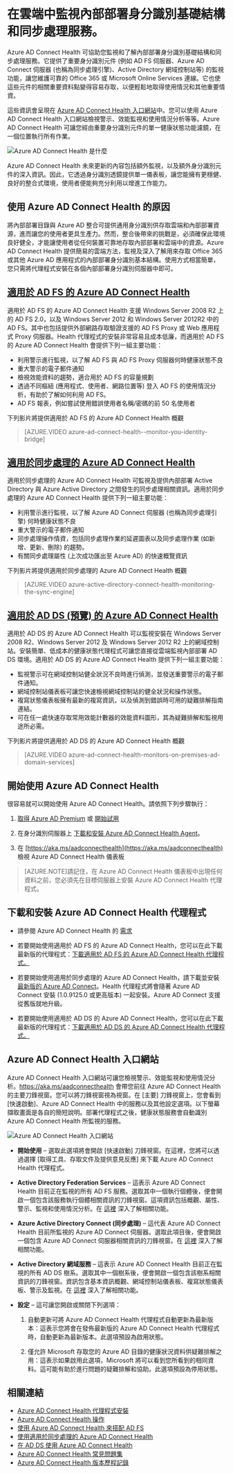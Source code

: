 <properties
	pageTitle="在雲端中監視內部部署身分識別基礎結構。"
	description="這是 Azure AD Connect Health 頁面，其中說明它的功能，以及您可能會使用它的原因。"
	services="active-directory"
	documentationCenter=""
	authors="karavar"
	manager="stevenpo"
	editor="karavar"/>

<tags
	ms.service="active-directory"
	ms.workload="identity"
	ms.tgt_pltfrm="na"
	ms.devlang="na"
	ms.topic="get-started-article"
	ms.date="07/14/2016"
	ms.author="vakarand"/>

# 在雲端中監視內部部署身分識別基礎結構和同步處理服務。

Azure AD Connect Health 可協助您監視和了解內部部署身分識別基礎結構和同步處理服務。它提供了重要身分識別元件 (例如 AD FS 伺服器、Azure AD Connect 伺服器 (也稱為同步處理引擎)、Active Directory 網域控制站等) 的監視功能，讓您維護可靠的 Office 365 或 Microsoft Online Services 連線。它也使這些元件的相關重要資料點變得容易存取，以便輕鬆地取得使用情況和其他重要情資。

這些資訊會呈現在 [Azure AD Connect Health 入口網站](https://aka.ms/aadconnecthealth)中。您可以使用 Azure AD Connect Health 入口網站檢視警示、效能監視和使用情況分析等等。Azure AD Connect Health 可讓您經由重要身分識別元件的單一健康狀態功能濾鏡，在一個位置執行所有作業。

![Azure AD Connect Health 是什麼](./media/active-directory-aadconnect-health/aadconnecthealth2.png)

Azure AD Connect Health 未來更新的內容包括額外監視，以及額外身分識別元件的深入資訊。因此，它透過身分識別透鏡提供單一儀表板，讓您能擁有更穩健、良好的整合式環境，使用者便能夠充分利用以增進工作能力。

<!-- <center>![What is Azure AD Connect Health](./media/active-directory-aadconnect-health/logo1.png)</center> -->

## 使用 Azure AD Connect Health 的原因

將內部部署目錄與 Azure AD 整合可提供通用身分識別供存取雲端和內部部署資源，進而讓您的使用者更具生產力。然而，整合後帶來的挑戰是，必須確保此環境良好健全，才能讓使用者從任何裝置可靠地存取內部部署和雲端中的資源。Azure AD Connect Health 提供簡易的雲端方法，監視及深入了解用來存取 Office 365 或其他 Azure AD 應用程式的內部部署身分識別基本結構。使用方式相當簡單，您只需將代理程式安裝在各個內部部署身分識別伺服器中即可。

## [適用於 AD FS 的 Azure AD Connect Health](active-directory-aadconnect-health-adfs.md)

適用於 AD FS 的 Azure AD Connect Health 支援 Windows Server 2008 R2 上的 AD FS 2.0，以及 Windows Server 2012 和 Windows Server 2012R2 中的 AD FS。其中也包括提供外部網路存取驗證支援的 AD FS Proxy 或 Web 應用程式 Proxy 伺服器。Health 代理程式的安裝非常容易且成本低廉，而適用於 AD FS 的 Azure AD Connect Health 會提供下列一組主要功能：

- 利用警示進行監視，以了解 AD FS 與 AD FS Proxy 伺服器何時健康狀態不良
- 重大警示的電子郵件通知
- 檢視效能資料的趨勢，適合用於 AD FS 的容量規劃
- 透過不同樞紐 (應用程式、使用者、網路位置等) 登入 AD FS 的使用情況分析，有助於了解如何利用 AD FS。
- AD FS 報表，例如嘗試使用錯誤使用者名稱/密碼的前 50 名使用者

下列影片將提供適用於 AD FS 的 Azure AD Connect Health 概觀

> [AZURE.VIDEO azure-ad-connect-health--monitor-you-identity-bridge]

## [適用於同步處理的 Azure AD Connect Health](active-directory-aadconnect-health-sync.md)

適用於同步處理的 Azure AD Connect Health 可監視及提供內部部署 Active Directory 與 Azure Active Directory 之間發生的同步處理相關資訊。適用於同步處理的 Azure AD Connect Health 提供下列一組主要功能：

- 利用警示進行監視，以了解 Azure AD Connect 伺服器 (也稱為同步處理引擎) 何時健康狀態不良
- 重大警示的電子郵件通知
- 同步處理操作情資，包括同步處理作業的延遲圖表以及同步處理作業 (如新增、更新、刪除) 的趨勢。
- 有關同步處理屬性 (上次成功匯出至 Azure AD) 的快速概覽資訊

下列影片將提供適用於同步處理的 Azure AD Connect Health 概觀

>[AZURE.VIDEO azure-active-directory-connect-health-monitoring-the-sync-engine]

## [適用於 AD DS (預覽) 的 Azure AD Connect Health](active-directory-aadconnect-health-adds.md)

適用於 AD DS 的 Azure AD Connect Health 可以監視安裝在 Windows Server 2008 R2、Windows Server 2012 及 Windows Server 2012 R2 上的網域控制站。安裝簡單、低成本的健康狀態代理程式可讓您直接從雲端監視內部部署 AD DS 環境。適用於 AD DS 的 Azure AD Connect Health 提供下列一組主要功能：

- 監視警示可在網域控制站健全狀況不良時進行偵測，並發送重要警示的電子郵件通知。
- 網域控制站儀表板可讓您快速檢視網域控制站的健全狀況和操作狀態。
- 複寫狀態儀表板擁有最新的複寫資訊，以及偵測到錯誤時可用的疑難排解指南連結。
- 可在任一處快速存取常用效能計數器的效能資料圖形，其為疑難排解和監視用途所必需。

下列影片將提供適用於 AD DS 的 Azure AD Connect Health 概觀

>[AZURE.VIDEO azure-ad-connect-health-monitors-on-premises-ad-domain-services]

## 開始使用 Azure AD Connect Health
很容易就可以開始使用 Azure AD Connect Health。請依照下列步驟執行：

1. [取得 Azure AD Premium](active-directory-get-started-premium.md) 或 [開始試用](https://azure.microsoft.com/trial/get-started-active-directory/)

2. 在身分識別伺服器上 [下載和安裝 Azure AD Connect Health Agent](#download-and-install-azure-ad-connect-health-agent)。

3. 在 [https://aka.ms/aadconnecthealth](https://aka.ms/aadconnecthealth) 檢視 Azure AD Connect Health 儀表板

>[AZURE.NOTE]請記住，在 Azure AD Connect Health 儀表板中出現任何資料之前，您必須先在目標伺服器上安裝 Azure AD Connect Health 代理程式。

## 下載和安裝 Azure AD Connect Health 代理程式

- 請參閱 Azure AD Connect Health 的 [需求](active-directory-aadconnect-health-agent-install.md#Requirements)

- 若要開始使用適用於 AD FS 的 Azure AD Connect Health，您可以在此下載最新版的代理程式：[下載適用於 AD FS 的 Azure AD Connect Health 代理程式。](http://go.microsoft.com/fwlink/?LinkID=518973) [](active-directory-aadconnect-health-agent-install.md#installing-the-azure-ad-connect-health-agent-for-ad-fs)

- 若要開始使用適用於同步處理的 Azure AD Connect Health，請下載並安裝 [最新版的 Azure AD Connect](http://go.microsoft.com/fwlink/?linkid=615771)。Health 代理程式將會隨著 Azure AD Connect 安裝 (1.0.9125.0 或更高版本) 一起安裝。Azure AD Connect 支援從舊版就地升級。

- 若要開始使用適用於 AD DS 的 Azure AD Connect Health，您可以在此下載最新版的代理程式：[下載適用於 AD DS 的 Azure AD Connect Health 代理程式。](http://go.microsoft.com/fwlink/?LinkID=820540) [](active-directory-aadconnect-health-agent-install.md#installing-the-azure-ad-connect-health-agent-for-ad-fs)

## Azure AD Connect Health 入口網站
Azure AD Connect Health 入口網站可讓您檢視警示、效能監視和使用情況分析。https://aka.ms/aadconnecthealth 會帶您前往 Azure AD Connect Health 的主要刀鋒視窗。您可以將刀鋒視窗視為視窗。在 [主要] 刀鋒視窗上，您會看到 [快速啟動]、Azure AD Connect Health 中的服務以及其他設定選項。以下螢幕擷取畫面是各自的簡短說明。部署代理程式之後，健康狀態服務會自動識別 Azure AD Connect Health 所監視的服務。

![Azure AD Connect Health 入口網站](./media/active-directory-aadconnect-health/portal4.png)

- **開始使用** – 選取此選項將會開啟 [快速啟動] 刀鋒視窗。在這裡，您將可以透過選擇 [取得工具、存取文件及提供意見反應] 來下載 Azure AD Connect Health 代理程式。

- **Active Directory Federation Services** – 這表示 Azure AD Connect Health 目前正在監視的所有 AD FS 服務。選取其中一個執行個體後，便會開啟一個包含該服務執行個體相關資訊的刀鋒視窗。這項資訊包括概觀、屬性、警示、監視和使用情況分析。在 [這裡](active-directory-aadconnect-health-adfs.md) 深入了解相關功能。

- **Azure Active Directory Connect (同步處理)** – 這代表 Azure AD Connect Health 目前所監視的 Azure AD Connect 伺服器。選取此項目後，便會開啟一個包含 Azure AD Connect 伺服器相關資訊的刀鋒視窗。在 [這裡](active-directory-aadconnect-health-sync.md) 深入了解相關功能。
 
- **Active Directory 網域服務** – 這表示 Azure AD Connect Health 目前正在監視的所有 AD DS 樹系。選取其中一個樹系後，便會開啟一個包含該樹系相關資訊的刀鋒視窗。資訊包含基本資訊概觀、網域控制站儀表板、複寫狀態儀表板、警示及監視。在 [這裡](active-directory-aadconnect-health-adds.md) 深入了解相關功能。

- **設定** – 這可讓您開啟或關閉下列選項：

	1. 自動更新可將 Azure AD Connect Health 代理程式自動更新為最新版本：這表示您將會在發佈最新版的 Azure AD Connect Health 代理程式時，自動更新為最新版本。此選項預設為啟用狀態。

	2. 僅允許 Microsoft 存取您的 Azure AD 目錄的健康狀況資料供疑難排解之用：這表示如果啟用此選項，Microsoft 將可以看到您所看到的相同資料。這可能有助於進行問題的疑難排解和協助。此選項預設為停用狀態。


## 相關連結

* [Azure AD Connect Health 代理程式安裝](active-directory-aadconnect-health-agent-install.md)
* [Azure AD Connect Health 操作](active-directory-aadconnect-health-operations.md)
* [使用 Azure AD Connect Health 來搭配 AD FS](active-directory-aadconnect-health-adfs.md)
* [使用適用於同步處理的 Azure AD Connect Health](active-directory-aadconnect-health-sync.md)
* [在 AD DS 使用 Azure AD Connect Health](active-directory-aadconnect-health-adds.md)
* [Azure AD Connect Health 常見問題集](active-directory-aadconnect-health-faq.md)
* [Azure AD Connect Health 版本歷程記錄](active-directory-aadconnect-health-version-history.md)

<!----HONumber=AcomDC_0727_2016-->